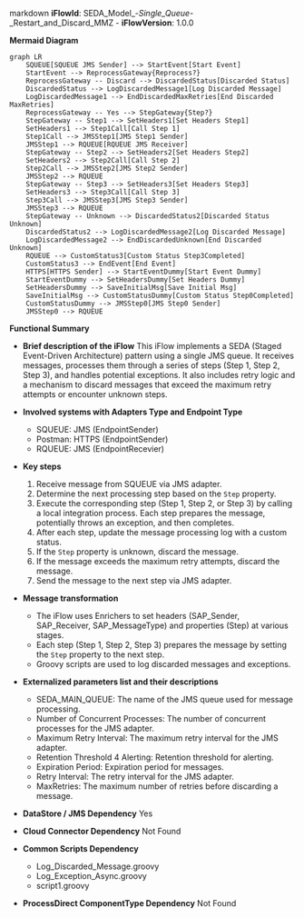 markdown
**iFlowId**: SEDA_Model_-_Single_Queue_-_Restart_and_Discard_MMZ - **iFlowVersion**: 1.0.0

**Mermaid Diagram**
```mermaid
graph LR
    SQUEUE[SQUEUE JMS Sender] --> StartEvent[Start Event]
    StartEvent --> ReprocessGateway{Reprocess?}
    ReprocessGateway -- Discard --> DiscardedStatus[Discarded Status]
    DiscardedStatus --> LogDiscardedMessage1[Log Discarded Message]
    LogDiscardedMessage1 --> EndDiscardedMaxRetries[End Discarded MaxRetries]
    ReprocessGateway -- Yes --> StepGateway{Step?}
    StepGateway -- Step1 --> SetHeaders1[Set Headers Step1]
    SetHeaders1 --> Step1Call[Call Step 1]
    Step1Call --> JMSStep1[JMS Step1 Sender]
    JMSStep1 --> RQUEUE[RQUEUE JMS Receiver]
    StepGateway -- Step2 --> SetHeaders2[Set Headers Step2]
    SetHeaders2 --> Step2Call[Call Step 2]
    Step2Call --> JMSStep2[JMS Step2 Sender]
    JMSStep2 --> RQUEUE
    StepGateway -- Step3 --> SetHeaders3[Set Headers Step3]
    SetHeaders3 --> Step3Call[Call Step 3]
    Step3Call --> JMSStep3[JMS Step3 Sender]
    JMSStep3 --> RQUEUE
    StepGateway -- Unknown --> DiscardedStatus2[Discarded Status Unknown]
    DiscardedStatus2 --> LogDiscardedMessage2[Log Discarded Message]
    LogDiscardedMessage2 --> EndDiscardedUnknown[End Discarded Unknown]
    RQUEUE --> CustomStatus3[Custom Status Step3Completed]
    CustomStatus3 --> EndEvent[End Event]
    HTTPS[HTTPS Sender] --> StartEventDummy[Start Event Dummy]
    StartEventDummy --> SetHeadersDummy[Set Headers Dummy]
    SetHeadersDummy --> SaveInitialMsg[Save Initial Msg]
    SaveInitialMsg --> CustomStatusDummy[Custom Status Step0Completed]
    CustomStatusDummy --> JMSStep0[JMS Step0 Sender]
    JMSStep0 --> RQUEUE
```

**Functional Summary**
- **Brief description of the iFlow**
This iFlow implements a SEDA (Staged Event-Driven Architecture) pattern using a single JMS queue. It receives messages, processes them through a series of steps (Step 1, Step 2, Step 3), and handles potential exceptions. It also includes retry logic and a mechanism to discard messages that exceed the maximum retry attempts or encounter unknown steps.

- **Involved systems with Adapters Type and Endpoint Type**
    - SQUEUE: JMS (EndpointSender)
    - Postman: HTTPS (EndpointSender)
    - RQUEUE: JMS (EndpointRecevier)

- **Key steps**
    1. Receive message from SQUEUE via JMS adapter.
    2. Determine the next processing step based on the `Step` property.
    3. Execute the corresponding step (Step 1, Step 2, or Step 3) by calling a local integration process. Each step prepares the message, potentially throws an exception, and then completes.
    4. After each step, update the message processing log with a custom status.
    5. If the `Step` property is unknown, discard the message.
    6. If the message exceeds the maximum retry attempts, discard the message.
    7. Send the message to the next step via JMS adapter.

- **Message transformation**
    - The iFlow uses Enrichers to set headers (SAP_Sender, SAP_Receiver, SAP_MessageType) and properties (Step) at various stages.
    - Each step (Step 1, Step 2, Step 3) prepares the message by setting the `Step` property to the next step.
    - Groovy scripts are used to log discarded messages and exceptions.

- **Externalized parameters list and their descriptions**
    - SEDA_MAIN_QUEUE: The name of the JMS queue used for message processing.
    - Number of Concurrent Processes: The number of concurrent processes for the JMS adapter.
    - Maximum Retry Interval: The maximum retry interval for the JMS adapter.
    - Retention Threshold 4 Alerting: Retention threshold for alerting.
    - Expiration Period: Expiration period for messages.
    - Retry Interval: The retry interval for the JMS adapter.
    - MaxRetries: The maximum number of retries before discarding a message.

- **DataStore / JMS Dependency**
Yes

- **Cloud Connector Dependency**
Not Found

- **Common Scripts Dependency**
    - Log_Discarded_Message.groovy
    - Log_Exception_Async.groovy
    - script1.groovy

- **ProcessDirect ComponentType Dependency**
Not Found
